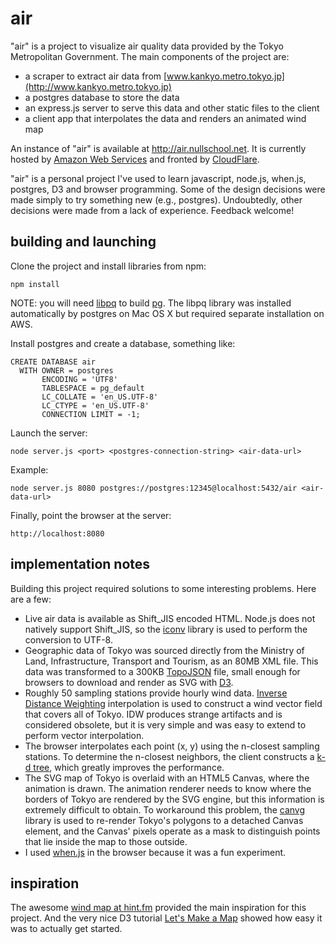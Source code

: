 air
===

"air" is a project to visualize air quality data provided by the Tokyo Metropolitan
Government. The main components of the project are:
   * a scraper to extract air data from [www.kankyo.metro.tokyo.jp](http://www.kankyo.metro.tokyo.jp)
   * a postgres database to store the data
   * an express.js server to serve this data and other static files to the client
   * a client app that interpolates the data and renders an animated wind map

An instance of "air" is available at http://air.nullschool.net. It is currently hosted
by [Amazon Web Services](http://aws.amazon.com) and fronted by
[CloudFlare](https://www.cloudflare.com).

"air" is a personal project I've used to learn javascript, node.js, when.js, postgres, D3
and browser programming. Some of the design decisions were made simply to try something new
(e.g., postgres). Undoubtedly, other decisions were made from a lack of experience. Feedback
welcome!

building and launching
----------------------

Clone the project and install libraries from npm:

    npm install

NOTE: you will need [libpq](http://www.postgresql.org/docs/9.3/static/libpq.html) to
build [pg](https://github.com/brianc/node-postgres). The libpq library was installed
automatically by postgres on Mac OS X but required separate installation on AWS.

Install postgres and create a database, something like:

    CREATE DATABASE air
      WITH OWNER = postgres
           ENCODING = 'UTF8'
           TABLESPACE = pg_default
           LC_COLLATE = 'en_US.UTF-8'
           LC_CTYPE = 'en_US.UTF-8'
           CONNECTION LIMIT = -1;

Launch the server:

    node server.js <port> <postgres-connection-string> <air-data-url>

Example:

    node server.js 8080 postgres://postgres:12345@localhost:5432/air <air-data-url>

Finally, point the browser at the server:

    http://localhost:8080

implementation notes
--------------------

Building this project required solutions to some interesting problems. Here are a few:

   * Live air data is available as Shift_JIS encoded HTML. Node.js does not natively
     support Shift_JIS, so the [iconv](https://github.com/bnoordhuis/node-iconv) library
     is used to perform the conversion to UTF-8.
   * Geographic data of Tokyo was sourced directly from the Ministry of Land,
     Infrastructure, Transport and Tourism, as an 80MB XML file. This data was transformed
     to a 300KB [TopoJSON](https://github.com/mbostock/topojson) file, small
     enough for browsers to download and render as SVG with [D3](http://d3js.org/).
   * Roughly 50 sampling stations provide hourly wind data.
     [Inverse Distance Weighting](http://en.wikipedia.org/wiki/Inverse_distance_weighting)
     interpolation is used to construct a wind vector field that covers all of Tokyo. IDW
     produces strange artifacts and is considered obsolete, but it is very simple and was
     easy to extend to perform vector interpolation.
   * The browser interpolates each point (x, y) using the n-closest sampling stations. To
     determine the n-closest neighbors, the client constructs a [k-d tree](
     http://en.wikipedia.org/wiki/K-d_tree), which greatly improves the performance.
   * The SVG map of Tokyo is overlaid with an HTML5 Canvas, where the animation is drawn.
     The animation renderer needs to know where the borders of Tokyo are rendered
     by the SVG engine, but this information is extremely difficult to obtain.
     To workaround this problem, the [canvg](http://code.google.com/p/canvg/) library
     is used to re-render Tokyo's polygons to a detached Canvas element, and the Canvas'
     pixels operate as a mask to distinguish points that lie inside the map to those
     outside.
   * I used [when.js](https://github.com/cujojs/when) in the browser because it was a fun
     experiment.

inspiration
-----------

The awesome [wind map at hint.fm](http://hint.fm/wind/) provided the main inspiration for
this project. And the very nice D3 tutorial [Let's Make a Map](http://bost.ocks.org/mike/map/)
showed how easy it was to actually get started.
